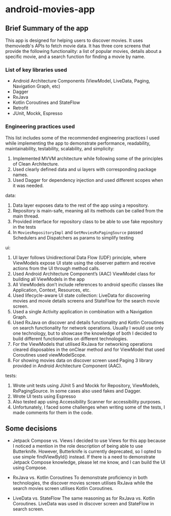 # android-movies-app

## Brief Summary of the app

This app is designed for helping users to discover movies. It uses themoviedb's APIs to fetch movie data. It has three core screens that provide the following functionality: a list of popular movies, details about a specific movie, and a search function for finding a movie by name.

### List of key libraries used

- Android Architecture Components (ViewModel, LiveData, Paging, Navigation Graph, etc)
- Dagger
- RxJava
- Kotlin Coroutines and StateFlow
- Retrofit
- JUnit, Mockk, Espresso

### Engineering practices used

This list includes some of the recommended engineering practices I used while implementing the app to demonstrate performance, readability, maintainability, testability, scalability, and simplicity:

1. Implemented MVVM architecture while following some of the  principles of Clean Architecture.
2. Used clearly defined data and ui layers with corresponding package names.
3. Used Dagger for dependency injection and used different scopes when it was needed.

data:

1. Data layer exposes data to the rest of the app using a repository.
2. Repository is main-safe, meaning all its methods can be called from the main thread.
3. Provided interface for repository class to be able to use fake repository in the tests
4. In `MoviesRepositoryImpl` and `GetMoviesRxPagingSource` passed Schedulers and Dispatchers as params to simplify testing

ui:

1. UI layer follows Unidirectional Data Flow (UDF) principle, where ViewModels expose UI state using the observer pattern and receive actions from the UI through method calls.
2. Used Android Architecture Component’s (AAC) ViewModel class for building all ViewModels in the app
3. All ViewModels don’t include references to android specific classes like Application, Context, Resources, etc.
4. Used lifecycle-aware UI state collection: LiveData for discovering movies and movie details screens and StateFlow for the search movie screen.
5. Used a single Activity application in combination with a Navigation Graph.
6. Used RxJava on discover and details functionality and Kotlin Coroutines on search functionality for network operations. Usually I would use only one technology, but to showcase the knowledge of both I decided to build different functionalities on different technologies.
7. For the ViewModels that utilised RxJava for networking operations cleared disposables in the onClear method and for ViewModel that used Coroutines used viewModelScope.
8. For showing movies data on discover screen used Paging 3 library provided in Android Architecture Component (AAC).

tests:

1. Wrote unit tests using JUnit 5 and Mockk for Repository, ViewModels, RxPagingSource. In some cases also used fakes and Dagger.
2. Wrote UI tests using Espresso
3. Also tested app using Accessibility Scanner for accessibility purposes.
4. Unfortunately, I faced some challenges when writing some of the tests, I made comments for them in the code.

## Some decisions

* Jetpack Compose vs. Views
  I decided to use Views for this app because I noticed a mention in the role description of being able to use Butterknife. However, Butterknife is currently deprecated, so I opted to use simple findViewById() instead. If there is a need to demonstrate Jetpack Compose knowledge, please let me know, and I can build the UI using Compose.

* RxJava vs. Kotlin Coroutines
  To demonstrate proficiency in both technologies, the discover movies screen utilises RxJava while the search movies screen utilises Kotlin Coroutines.

* LiveData vs. StateFlow
  The same reasoning as for RxJava vs. Kotlin Coroutines. LiveData was used in discover screen and StateFlow in search screen.